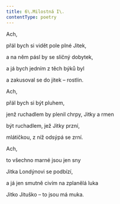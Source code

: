```yaml
---
title: 6\.Milostná I\.
contentType: poetry
---
```


<section>

Ach,

přál bych si vidět pole plné Jitek,

a na něm pásl by se sličný dobytek,

a já bych jedním z těch býků byl

a zakusoval se do jitek – rostlin.

</section>

<section>

Ach,

přál bych si být pluhem,

jenž ruchadlem by plenil chrpy, Jitky a rmen

být ruchadlem, jež Jitky przní,

mlátičkou, z níž odsýpá se zrní.

</section>

<section>

Ach,

to všechno marné jsou jen sny

Jitka Londýnovi se podbízí,

a já jen smutně civím na zplanělá luka

Jitko Jituško – to jsou má muka.

</section>
